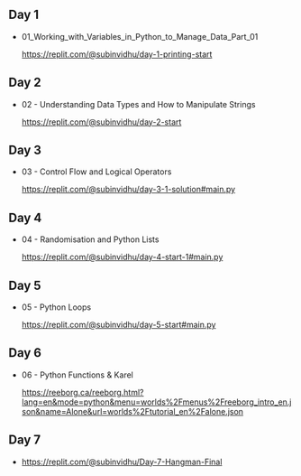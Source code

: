 ## Day 1

 - 01_Working_with_Variables_in_Python_to_Manage_Data_Part_01

   
   https://replit.com/@subinvidhu/day-1-printing-start

## Day 2

- 02 - Understanding Data Types and How to Manipulate Strings

  https://replit.com/@subinvidhu/day-2-start


## Day 3

- 03 - Control Flow and Logical Operators 

  https://replit.com/@subinvidhu/day-3-1-solution#main.py

## Day 4

- 04 - Randomisation and Python Lists

  https://replit.com/@subinvidhu/day-4-start-1#main.py

## Day 5

 - 05 - Python Loops

   https://replit.com/@subinvidhu/day-5-start#main.py

## Day 6

 - 06 - Python Functions & Karel
   
   https://reeborg.ca/reeborg.html?lang=en&mode=python&menu=worlds%2Fmenus%2Freeborg_intro_en.json&name=Alone&url=worlds%2Ftutorial_en%2Falone.json

## Day 7

 - https://replit.com/@subinvidhu/Day-7-Hangman-Final